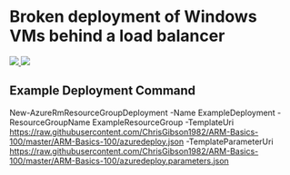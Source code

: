 # Broken deployment of Windows VMs behind a load balancer

<a href="https://portal.azure.com/#create/Microsoft.Template/uri/https%3A%2F%2Fraw.githubusercontent.com/ChrisGibson1982/ARM-Basics-100/master/ARM-Basics-100/azuredeploy.json" target="_blank">
    <img src="http://azuredeploy.net/deploybutton.png"/>
</a>
<a href="http://armviz.io/#/?load=https%3A%2F%2Fraw.githubusercontent.com/ChrisGibson1982/ARM-Basics-100/master/ARM-Basics-100/azuredeploy.json" target="_blank">
    <img src="http://armviz.io/visualizebutton.png"/>
</a>

## Example Deployment Command
New-AzureRmResourceGroupDeployment -Name ExampleDeployment -ResourceGroupName ExampleResourceGroup -TemplateUri https://raw.githubusercontent.com/ChrisGibson1982/ARM-Basics-100/master/ARM-Basics-100/azuredeploy.json  -TemplateParameterUri https://raw.githubusercontent.com/ChrisGibson1982/ARM-Basics-100/master/ARM-Basics-100/azuredeploy.parameters.json
